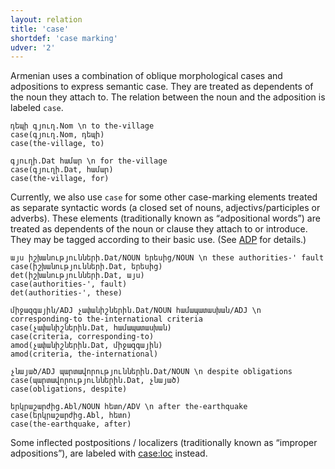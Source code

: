 ```yaml
---
layout: relation
title: 'case'
shortdef: 'case marking'
udver: '2'
---
```


Armenian uses a combination of oblique morphological cases and adpositions to express semantic case. They are treated as dependents of the noun they attach to. The relation between the noun and the adposition is labeled `case`.

~~~ sdparse
դեպի գյուղ.Nom \n to the-village
case(գյուղ.Nom, դեպի)
case(the-village, to)
~~~

~~~ sdparse
գյուղի.Dat համար \n for the-village
case(գյուղի.Dat, համար)
case(the-village, for)
~~~

Currently, we also use `case` for some other case-marking elements treated as separate syntactic words (a closed set of nouns, adjectivs/participles or adverbs). These elements (traditionally known as “adpositional words”) are treated as dependents of the noun or clause they attach to or introduce. They may be tagged according to their basic use. (See [ADP]() for details.)

~~~ sdparse
այս իշխանությունների.Dat/NOUN երեսից/NOUN \n these authorities-' fault
case(իշխանությունների.Dat, երեսից)
det(իշխանությունների.Dat, այս)
case(authorities-', fault)
det(authorities-', these)
~~~

~~~ sdparse
միջազգային/ADJ չափանիշներին.Dat/NOUN համապատասխան/ADJ \n corresponding-to the-international criteria 
case(չափանիշներին.Dat, համապատասխան)
case(criteria, corresponding-to)
amod(չափանիշներին.Dat, միջազգային)
amod(criteria, the-international)
~~~

~~~ sdparse
չնայած/ADJ պարտավորություններին.Dat/NOUN \n despite obligations
case(պարտավորություններին.Dat, չնայած)
case(obligations, despite)
~~~

~~~ sdparse
երկրաշարժից.Abl/NOUN հետո/ADV \n after the-earthquake
case(երկրաշարժից.Abl, հետո)
case(the-earthquake, after)
~~~

Some inflected postpositions / localizers (traditionally known as “improper adpositions”), are labeled with [case:loc]() instead.
